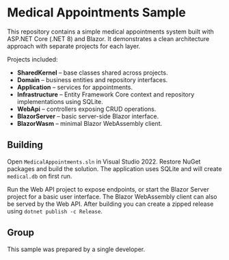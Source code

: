 # Medical Appointments Sample

This repository contains a simple medical appointments system built with ASP.NET Core (.NET 8) and Blazor. It demonstrates a clean architecture approach with separate projects for each layer.

Projects included:

- **SharedKernel** – base classes shared across projects.
- **Domain** – business entities and repository interfaces.
- **Application** – services for appointments.
- **Infrastructure** – Entity Framework Core context and repository implementations using SQLite.
- **WebApi** – controllers exposing CRUD operations.
- **BlazorServer** – basic server-side Blazor interface.
- **BlazorWasm** – minimal Blazor WebAssembly client.

## Building

Open `MedicalAppointments.sln` in Visual Studio 2022. Restore NuGet packages and build the solution. The application uses SQLite and will create `medical.db` on first run.

Run the Web API project to expose endpoints, or start the Blazor Server project for a basic user interface. The Blazor WebAssembly client can also be served by the Web API.
After building you can create a zipped release using `dotnet publish -c Release`.

## Group

This sample was prepared by a single developer.
